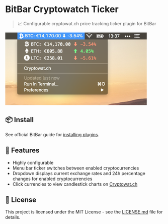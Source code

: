 # BitBar Cryptowatch Ticker
> 📈 Configurable cryptowat.ch price tracking ticker plugin for BitBar

<img src="screenshot.png" width="450">

## 📦 Install

See official BitBar guide for [installing plugins](https://github.com/matryer/bitbar#installing-plugins).

## 🚀 Features

- Highly configurable
- Menu bar ticker switches between enabled cryptocurrencies
- Dropdown displays current exchange rates and 24h percentage changes for enabled cryptocurrencies
- Click currencies to view candlestick charts on [Cryptowat.ch](https://cryptowat.ch/)


## 📄 License

This project is licensed under the MIT License - see the [LICENSE.md](LICENSE.md) file for details.
